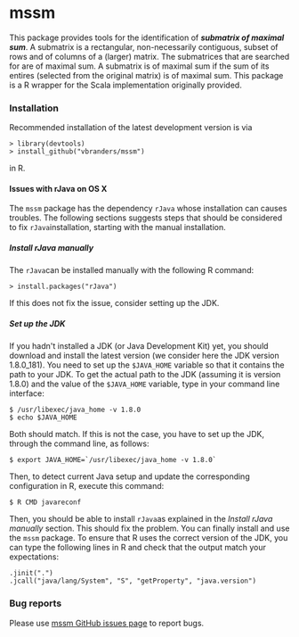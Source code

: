 # mssm
This package provides tools for the identification of ***submatrix of maximal sum***.
A submatrix is a rectangular, non-necessarily contiguous, subset of rows and of columns of a (larger) matrix.
The submatrices that are searched for are of maximal sum.
A submatrix is of maximal sum if the sum of its entires (selected from the original matrix) is of maximal sum.
This package is a R wrapper for the Scala implementation originally provided.

### Installation
Recommended installation of the latest development version is via

	> library(devtools)
	> install_github("vbranders/mssm")

in R.

#### Issues with rJava on OS X
The `mssm` package has the dependency `rJava` whose installation can causes troubles.
The following sections suggests steps that should be considered to fix `rJava`installation, starting with the manual installation.

##### Install rJava manually
The `rJava`can be installed manually with the following R command:

	> install.packages("rJava")
If this does not fix the issue, consider setting up the JDK.

##### Set up the JDK
If you hadn't installed a JDK (or Java Development Kit) yet, you should download and install the latest version (we consider here the JDK version 1.8.0_181).
You need to set up the `$JAVA_HOME` variable so that it contains the path to your JDK.
To get the actual path to the JDK (assuming it is version 1.8.0) and the value of the `$JAVA_HOME` variable, type in your command line interface:

	$ /usr/libexec/java_home -v 1.8.0
	$ echo $JAVA_HOME

Both should match. If this is not the case, you have to set up the JDK, through the command line, as follows:

	$ export JAVA_HOME=`/usr/libexec/java_home -v 1.8.0`

Then, to detect current Java setup and update the corresponding configuration in R, execute this command:

	$ R CMD javareconf
Then, you should be able to install `rJava`as explained in the *Install rJava manually* section.
This should fix the problem.
You can finally install and use the `mssm` package.
To ensure that R uses the correct version of the JDK, you can type the following lines in R and check that the output match your expectations:

	.jinit(".")
	.jcall("java/lang/System", "S", "getProperty", "java.version")


### Bug reports
Please use [mssm GitHub issues page](https://github.com/vbranders/mssm/issues) to report bugs.